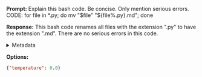 **Prompt:**
Explain this bash code. Be concise. Only mention serious errors.
    CODE:
     for file in *.py; do mv "$file" "${file%.py}.md"; done

**Response:**
This bash code renames all files with the extension ".py" to have the extension ".md". There are no serious errors in this code.

<details><summary>Metadata</summary>

- Duration: 942 ms
- Datetime: 2024-01-07T12:47:14.673318
- Model: gpt-3.5-turbo-0613

</details>

**Options:**
```json
{"temperature": 0.0}
```

